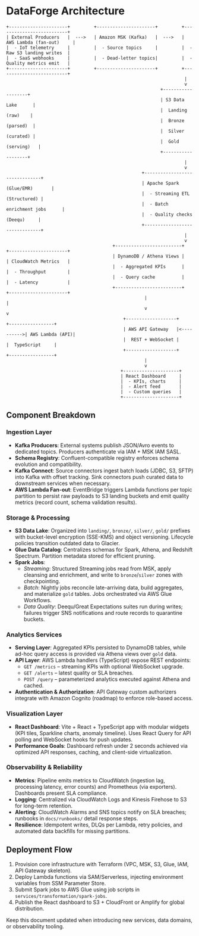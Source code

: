 # DataForge Architecture

```
+----------------------+         +----------------------+         +--------------------------+
| External Producers   |  --->   | Amazon MSK (Kafka)   |  --->   | AWS Lambda (fan-out)     |
|  - IoT telemetry     |         |  - Source topics     |         |  - Raw S3 landing writes  |
|  - SaaS webhooks     |         |  - Dead-letter topics|         |  - Quality metrics emit   |
+----------------------+         +----------------------+         +--------------------------+
                                                                   |
                                                                   v
                                                          +-------------------+
                                                          | S3 Data Lake      |
                                                          |  Landing (raw)    |
                                                          |  Bronze (parsed)  |
                                                          |  Silver (curated) |
                                                          |  Gold (serving)   |
                                                          +-------------------+
                                                                   |
                                                                   v
                                                   +-------------------------------+
                                                   | Apache Spark (Glue/EMR)       |
                                                   |  - Streaming ETL (Structured) |
                                                   |  - Batch enrichment jobs      |
                                                   |  - Quality checks (Deequ)     |
                                                   +-------------------------------+
                                                                   |
                                                                   v
                                        +-------------------------+      +----------------------+
                                        | DynamoDB / Athena Views |      | CloudWatch Metrics   |
                                        |  - Aggregated KPIs      |      |  - Throughput        |
                                        |  - Query cache          |      |  - Latency           |
                                        +-------------------------+      +----------------------+
                                                    |                                |
                                                    v                                v
                                            +-------------------+            +-----------------+
                                            | AWS API Gateway   |<---------->| AWS Lambda (API)|
                                            |  REST + WebSocket |            |  TypeScript     |
                                            +-------------------+            +-----------------+
                                                    |
                                                    v
                                           +---------------------+
                                           | React Dashboard     |
                                           |  - KPIs, charts     |
                                           |  - Alert feed       |
                                           |  - Custom queries   |
                                           +---------------------+
```

## Component Breakdown

### Ingestion Layer

- **Kafka Producers**: External systems publish JSON/Avro events to dedicated topics. Producers authenticate via IAM + MSK IAM SASL.
- **Schema Registry**: Confluent-compatible registry enforces schema evolution and compatibility.
- **Kafka Connect**: Source connectors ingest batch loads (JDBC, S3, SFTP) into Kafka with offset tracking. Sink connectors push curated data to downstream services when necessary.
- **AWS Lambda Fan-out**: EventBridge triggers Lambda functions per topic partition to persist raw payloads to S3 landing buckets and emit quality metrics (record count, schema validation results).

### Storage & Processing

- **S3 Data Lake**: Organized into `landing/`, `bronze/`, `silver/`, `gold/` prefixes with bucket-level encryption (SSE-KMS) and object versioning. Lifecycle policies transition outdated data to Glacier.
- **Glue Data Catalog**: Centralizes schemas for Spark, Athena, and Redshift Spectrum. Partition metadata stored for efficient pruning.
- **Spark Jobs**:
  - *Streaming*: Structured Streaming jobs read from MSK, apply cleansing and enrichment, and write to `bronze`/`silver` zones with checkpointing.
  - *Batch*: Nightly jobs reconcile late-arriving data, build aggregates, and materialize `gold` tables. Jobs orchestrated via AWS Glue Workflows.
  - *Data Quality*: Deequ/Great Expectations suites run during writes; failures trigger SNS notifications and route records to quarantine buckets.

### Analytics Services

- **Serving Layer**: Aggregated KPIs persisted to DynamoDB tables, while ad-hoc query access is provided via Athena views over `gold` data.
- **API Layer**: AWS Lambda handlers (TypeScript) expose REST endpoints:
  - `GET /metrics` – streaming KPIs with optional WebSocket upgrade.
  - `GET /alerts` – latest quality or SLA breaches.
  - `POST /query` – parameterized analytics executed against Athena and cached.
- **Authentication & Authorization**: API Gateway custom authorizers integrate with Amazon Cognito (roadmap) to enforce role-based access.

### Visualization Layer

- **React Dashboard**: Vite + React + TypeScript app with modular widgets (KPI tiles, Sparkline charts, anomaly timeline). Uses React Query for API polling and WebSocket hooks for push updates.
- **Performance Goals**: Dashboard refresh under 2 seconds achieved via optimized API responses, caching, and client-side virtualization.

### Observability & Reliability

- **Metrics**: Pipeline emits metrics to CloudWatch (ingestion lag, processing latency, error counts) and Prometheus (via exporters). Dashboards present SLA compliance.
- **Logging**: Centralized via CloudWatch Logs and Kinesis Firehose to S3 for long-term retention.
- **Alerting**: CloudWatch Alarms and SNS topics notify on SLA breaches; runbooks in `docs/runbooks/` detail response steps.
- **Resilience**: Idempotent writes, DLQs per Lambda, retry policies, and automated data backfills for missing partitions.

## Deployment Flow

1. Provision core infrastructure with Terraform (VPC, MSK, S3, Glue, IAM, API Gateway skeleton).
2. Deploy Lambda functions via SAM/Serverless, injecting environment variables from SSM Parameter Store.
3. Submit Spark jobs to AWS Glue using job scripts in `services/transformation/spark-jobs`.
4. Publish the React dashboard to S3 + CloudFront or Amplify for global distribution.

Keep this document updated when introducing new services, data domains, or observability tooling.
